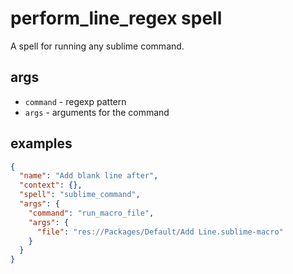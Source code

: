 # perform_line_regex spell

A spell for running any sublime command.

## args

- `command` - regexp pattern 
- `args` - arguments for the command

## examples

```json
{
  "name": "Add blank line after",
  "context": {},
  "spell": "sublime_command",
  "args": {
    "command": "run_macro_file",
    "args": {
      "file": "res://Packages/Default/Add Line.sublime-macro"
    }
  }
}
```
